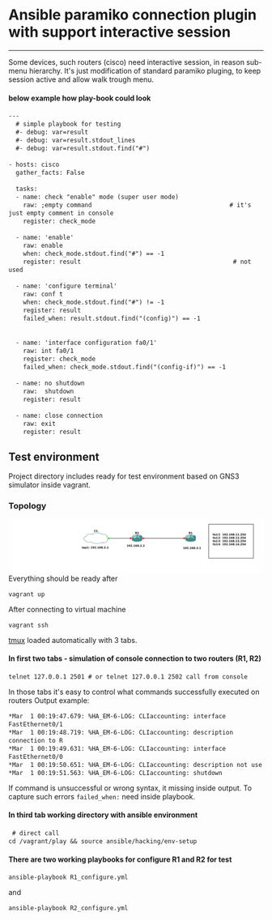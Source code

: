 # Ansible paramiko connection plugin with support interactive session

---
Some devices, such routers (cisco) need interactive session, in reason sub-menu hierarchy.
It's just modification of standard paramiko pluging, to keep session active and allow walk trough menu.

#### below example how play-book could look
```
---
  # simple playbook for testing
  #- debug: var=result
  #- debug: var=result.stdout_lines
  #- debug: var=result.stdout.find("#")
  
- hosts: cisco
  gather_facts: False

  tasks:
  - name: check "enable" mode (super user mode)
    raw: ;empty command                                      # it's just empty comment in console
    register: check_mode

  - name: 'enable'
    raw: enable
    when: check_mode.stdout.find("#") == -1
    register: result                                          # not used

  - name: 'configure terminal'
    raw: conf t
    when: check_mode.stdout.find("#") != -1
    register: result
    failed_when: result.stdout.find("(config)") == -1
    

  - name: 'interface configuration fa0/1'
    raw: int fa0/1
    register: check_mode
    failed_when: check_mode.stdout.find("(config-if)") == -1

  - name: no shutdown
    raw:  shutdown
    register: result

  - name: close connection
    raw: exit
    register: result
```

## Test environment
Project directory includes ready for test environment based on GNS3 simulator inside vagrant.
### Topology
![alt topology](GNS3/GNS3_ans-v/topology.png)
Everything should be ready after 
```
vagrant up
```
After connecting to virtual machine
```
vagrant ssh
```
[tmux](http://tmux.sourceforge.net/) loaded automatically with 3 tabs.
#### In first two tabs - simulation of console connection to two routers (R1, R2)
```
telnet 127.0.0.1 2501 # or telnet 127.0.0.1 2502 call from console
```
In those tabs it's easy to control what commands successfully executed on routers
Output example:
```
*Mar  1 00:19:47.679: %HA_EM-6-LOG: CLIaccounting: interface FastEthernet0/1
*Mar  1 00:19:48.719: %HA_EM-6-LOG: CLIaccounting: description connection to R
*Mar  1 00:19:49.631: %HA_EM-6-LOG: CLIaccounting: interface FastEthernet0/0
*Mar  1 00:19:50.651: %HA_EM-6-LOG: CLIaccounting: description not use
*Mar  1 00:19:51.563: %HA_EM-6-LOG: CLIaccounting: shutdown
```
If command is unsuccessful or wrong syntax, it missing inside output.
To capture such errors ```failed_when:``` need inside playbook.

#### In third tab working directory with ansible environment
```
 # direct call
cd /vagrant/play && source ansible/hacking/env-setup
```
#### There are two working playbooks for configure R1 and R2 for test
```
ansible-playbook R1_configure.yml
```
and
```
ansible-playbook R2_configure.yml
```
